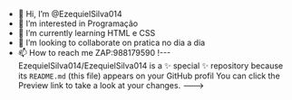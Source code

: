- 👋 Hi, I’m @EzequielSilva014
- 👀 I’m interested in Programação
- 🌱 I’m currently learning  HTML e CSS
- 💞️ I’m looking to collaborate on pratica no dia a dia
- 📫 How to reach me  ZAP:988179590
!---
EzequielSilva014/EzequielSilva014 is a ✨ special ✨ repository because its `README.md` (this file) appears on your GitHub profil
You can click the Preview link to take a look at your changes.
--->
